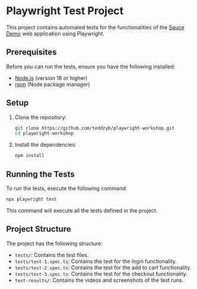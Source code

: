 # Playwright Test Project

This project contains automated tests for the functionalities of the [Sauce Demo](https://www.saucedemo.com/) web application using Playwright.

## Prerequisites

Before you can run the tests, ensure you have the following installed:

- [Node.js](https://nodejs.org/) (version 18 or higher)
- [npm](https://www.npmjs.com/) (Node package manager)

## Setup

1. Clone the repository:

   ```sh
   git clone https://github.com/teddzyb/playwright-workshop.git
   cd playwright-workshop
   ```
  
2. Install the dependencies:

    ```sh
    npm install
    ```

## Running the Tests

To run the tests, execute the following command:

  ```sh
  npx playwright test
  ```

This command will execute all the tests defined in the project.

## Project Structure

The project has the following structure:

- `tests/`: Contains the test files.
- `tests/test-1.spec.ts`: Contains the test for the login functionality.
- `tests/test-2.spec.ts`: Contains the test for the add to cart functionality.
- `tests/test-3.spec.ts`: Contains the test for the checkout functionality.
- `test-results/`: Contains the videos and screenshots of the test runs.
